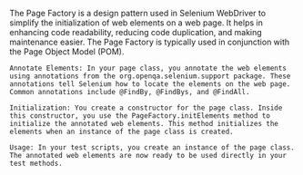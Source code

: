 The Page Factory is a design pattern used in Selenium WebDriver 
to simplify the initialization of web elements on a web page. 
It helps in enhancing code readability, reducing code duplication, 
and making maintenance easier. The Page Factory is typically used 
in conjunction with the Page Object Model (POM).






    Annotate Elements: In your page class, you annotate the web elements using annotations from the org.openqa.selenium.support package. These annotations tell Selenium how to locate the elements on the web page. Common annotations include @FindBy, @FindBys, and @FindAll.

    Initialization: You create a constructor for the page class. Inside this constructor, you use the PageFactory.initElements method to initialize the annotated web elements. This method initializes the elements when an instance of the page class is created.

    Usage: In your test scripts, you create an instance of the page class. The annotated web elements are now ready to be used directly in your test methods.